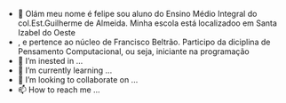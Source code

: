 - 👋  Olám meu nome é felipe sou aluno do Ensino Médio Integral do col.Est.Guilherme de Almeida. Minha escola está localizadoo em Santa Izabel do Oeste
- , e pertence ao núcleo de Francisco Beltrão. Participo da diciplina de Pensamento Computacional, ou seja, iniciante na programação
- 👀 I’m inested in ...
- 🌱 I’m currently learning ...
- 💞️ I’m looking to collaborate on ...
- 📫 How to reach me ...

<!---
felipefassbinder/felipefassbinder is a ✨ special ✨ repository because its `README.md` (this file) appears on your GitHub profile.
You can click the Preview link to take a look at your changes.
--->
